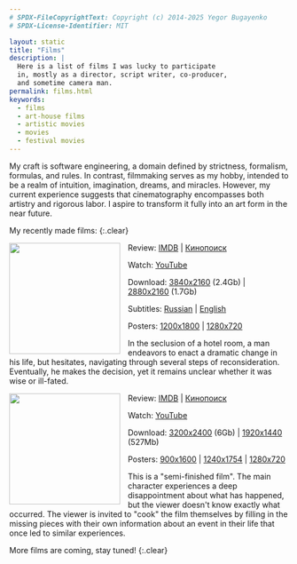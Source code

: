 ```yaml
---
# SPDX-FileCopyrightText: Copyright (c) 2014-2025 Yegor Bugayenko
# SPDX-License-Identifier: MIT

layout: static
title: "Films"
description: |
  Here is a list of films I was lucky to participate
  in, mostly as a director, script writer, co-producer,
  and sometime camera man.
permalink: films.html
keywords:
  - films
  - art-house films
  - artistic movies
  - movies
  - festival movies
---
```


My craft is software engineering, a domain defined by strictness,
formalism, formulas, and rules. In contrast, filmmaking serves as my hobby,
intended to be a realm of intuition, imagination, dreams, and miracles.
However, my current experience suggests that cinematography encompasses both
artistry and rigorous labor. I aspire to transform it fully into an art form in the near future.

My recently made films:
{:.clear}

<img src="https://films.yegor256.com/hot-stone/1200x1800.png" style="width: 200px; float: left; margin-right: 1em;"/>

  Review:
  [IMDB](https://www.imdb.com/title/tt31632099/) |
  [Кинопоиск]()

  Watch:
  [YouTube](https://www.youtube.com/watch?v=asWCzJGyD98)

  Download:
  [3840x2160](https://films.yegor256.com/mug/4k.mov) (2.4Gb) |
  [2880x2160](https://films.yegor256.com/mug/2880.mov) (1.7Gb)

  Subtitles:
  [Russian](https://films.yegor256.com/hot-stone/ru-captions.srt) |
  [English](https://films.yegor256.com/hot-stone/en-captions.srt)

  Posters:
  [1200x1800](https://films.yegor256.com/hot-stone/1200x1800.png) |
  [1280x720](https://films.yegor256.com/hot-stone/1280x720.png)

  In the seclusion of a hotel room, a man endeavors to enact a dramatic change in his life, but hesitates, navigating through several steps of reconsideration. Eventually, he makes the decision, yet it remains unclear whether it was wise or ill-fated.

<img src="https://films.yegor256.com/mug/300x533.png" style="width: 200px; float: left; margin-right: 1em;"/>

  Review:
  [IMDB](https://www.imdb.com/title/tt30742076/) |
  [Кинопоиск](https://www.kinopoisk.ru/film/5435082/)

  Watch:
  [YouTube](https://www.youtube.com/watch?v=9NYfVVTkqTg)

  Download:
  [3200x2400](https://films.yegor256.com/mug/4k.mov) (6Gb) |
  [1920x1440](https://films.yegor256.com/mug/1440.mov) (527Mb)

  Posters:
  [900x1600](https://films.yegor256.com/mug/900x1600.png) |
  [1240x1754](https://films.yegor256.com/mug/1240x1754.png) |
  [1280x720](https://films.yegor256.com/mug/1280x720.png)

  This is a "semi-finished film". The main character experiences a deep disappointment about what has happened, but the viewer doesn't know exactly what occurred. The viewer is invited to "cook" the film themselves by filling in the missing pieces with their own information about an event in their life that once led to similar experiences.

More films are coming, stay tuned!
{:.clear}
